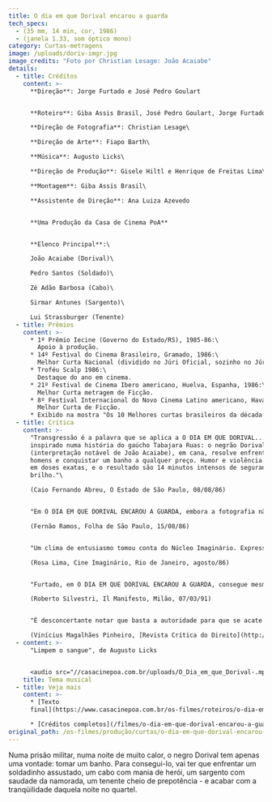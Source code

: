 ```yaml
---
title: O dia em que Dorival encarou a guarda
tech_specs:
  - (35 mm, 14 min, cor, 1986)
  - (janela 1.33, som óptico mono)
category: Curtas-metragens
image: /uploads/doriv-imgr.jpg
image_credits: "Foto por Christian Lesage: João Acaiabe"
details:
  - title: Créditos
    content: >-
      **Direção**: Jorge Furtado e José Pedro Goulart


      **Roteiro**: Giba Assis Brasil, José Pedro Goulart, Jorge Furtado e Ana Luiza Azevedo\

      **Direção de Fotografia**: Christian Lesage\

      **Direção de Arte**: Fiapo Barth\

      **Música**: Augusto Licks\

      **Direção de Produção**: Gisele Hiltl e Henrique de Freitas Lima\

      **Montagem**: Giba Assis Brasil\

      **Assistente de Direção**: Ana Luiza Azevedo


      **Uma Produção da Casa de Cinema PoA**


      **Elenco Principal**:\

      João Acaiabe (Dorival)\

      Pedro Santos (Soldado)\

      Zé Adão Barbosa (Cabo)\

      Sirmar Antunes (Sargento)\

      Lui Strassburger (Tenente)
  - title: Prêmios
    content: >-
      * 1º Prêmio Iecine (Governo do Estado/RS), 1985-86:\
        Apoio à produção.
      * 14º Festival do Cinema Brasileiro, Gramado, 1986:\
        Melhor Curta Nacional (dividido no Júri Oficial, sozinho no Júri Popular e no Prêmio da Crítica), Melhor Ator de Curta (João Acaiabe) e mais 4 prêmios regionais (Melhor Filme, Melhor Direção, Melhor Fotografia e Melhor Montagem).
      * Troféu Scalp 1986:\
        Destaque do ano em cinema.
      * 21º Festival de Cinema Ibero americano, Huelva, Espanha, 1986:\
        Melhor Curta metragem de Ficção.
      * 8º Festival Internacional do Novo Cinema Latino americano, Havana, Cuba, 1986:\
        Melhor Curta de Ficção.
      * Exibido na mostra "Os 10 Melhores curtas brasileiros da década de 80", no Cineclube Estação Botafogo, Rio de Janeiro, 1990.
  - title: Crítica
    content: >-
      "Transgressão é a palavra que se aplica a O DIA EM QUE DORIVAL...,
      inspirado numa história do gaúcho Tabajara Ruas: o negrão Dorival
      (interpretação notável de João Acaiabe), em cana, resolve enfrentar os
      homens e conquistar um banho a qualquer preço. Humor e violência cruzam se
      em doses exatas, e o resultado são 14 minutos intensos de segurança e
      brilho."\

      (Caio Fernando Abreu, O Estado de São Paulo, 08/08/86)


      "Em O DIA EM QUE DORIVAL ENCAROU A GUARDA, embora a fotografia não avance para o lado fantasista, sente-se (...) uma marcação forte, e principalmente um certo preciosismo nos enquadramentos que produz uma imagem potente. (...) Também possui um universo ficcional realista, apesar do jogo inteligente com a citação textual, por onde passam King Kong, farwest e 'Casablanca'."\

      (Fernão Ramos, Folha de São Paulo, 15/08/86)


      "Um clima de entusiasmo tomou conta do Núcleo Imaginário. Expressões como 'genial', 'demais', 'fantástico' pontuaram a discussão. E não era para menos. Tínhamos acabado de assistir O DIA EM QUE DORIVAL ENCAROU A GUARDA. Pra quem já estava até se resignando com tão limitada dieta cinematográfica, o filme foi um prato farto e um verdadeiro banho de cinema. (...) A música, a fotografia, a iluminação e a direção são excelentes. (...) O trabalho de João Acaiabe na construção do prisioneiro Dorival é primoroso. DORIVAL espelha, enfim, o trabalho coletivo de artistas e técnicos que cresceram sob o signo da repressão, foram influenciados pelo cinema americano e pela televisão e souberam assimilar e devolver tudo isso com um espírito crítico aguçado."\

      (Rosa Lima, Cine Imaginário, Rio de Janeiro, agosto/86)


      "Furtado, em O DIA EM QUE DORIVAL ENCAROU A GUARDA, consegue mesmo inserir King Kong e Tex Willer em um curta sobre prisão e racismo, sobre a estupidez burocrática e a repressão carcerária. É um Zemeckis jovem."\

      (Roberto Silvestri, Il Manifesto, Milão, 07/03/91)


      "É desconcertante notar que basta a autoridade para que se acate passivamente a uma ordem ou crie-se um direito. No filme, obedece-se a uma ordem sem se saber sua fonte e fundamentos. A 'ideologia burocrática' não consegue ir além de si mesma, esgotando-se e mostrando sua verdadeira natureza. (...) Triste ironia: o prisioneiro tem seu pedido tragicamente atendido! Vemos, quando encurralada, a "ideologia burocrática" mostrar seu autoritarismo e violência. A truculência, no filme, é escancarada."\

      (Vinícius Magalhães Pinheiro, [Revista Crítica do Direito](http://www.criticadodireito.com.br/home/o-dia-em-que-dorival-encarou-a-guarda), 27/06/2011)
  - content: >-
      "Limpem o sangue", de Augusto Licks


      <audio src="//casacinepoa.com.br/uploads/O_Dia_em_que_Dorival-.mp3" controls />
    title: Tema musical
  - title: Veja mais
    content: >-
      * [Texto
      final](https://www.casacinepoa.com.br/os-filmes/roteiros/o-dia-em-que-dorival-encarou-guarda-texto-final.html)[](/uploads/O_Dia_em_que_Dorival-.mp3)

      * [Créditos completos](/filmes/o-dia-em-que-dorival-encarou-a-guarda/creditos-completos)
original_path: /os-filmes/produção/curtas/o-dia-em-que-dorival-encarou-guarda.html
---
```

Numa prisão militar, numa noite de muito calor, o negro Dorival tem apenas uma vontade: tomar um banho. Para consegui-lo, vai ter que enfrentar um soldadinho assustado, um cabo com mania de herói, um sargento com saudade da namorada, um tenente cheio de prepotência - e acabar com a tranqüilidade daquela noite no quartel.
